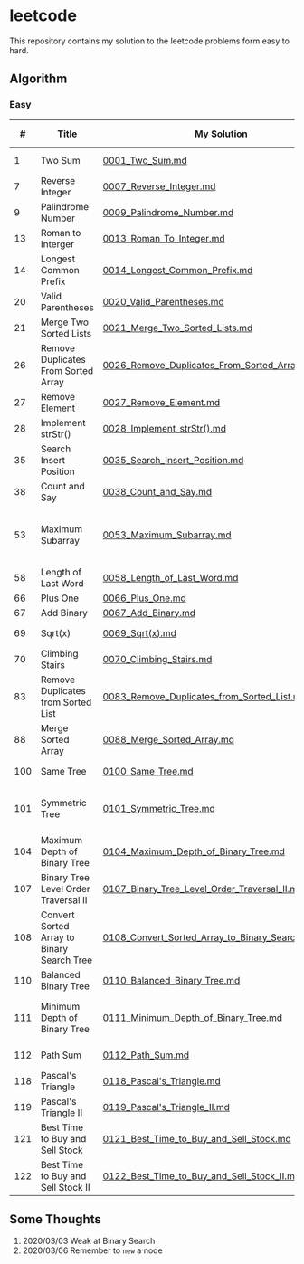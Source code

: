 # leetcode
This repository contains my solution to the leetcode problems form easy to hard.

## Algorithm
### Easy
| #             | Title         | My Solution |Related Topics|
| ------------- | ------------- |------------ | -------------|
| 1  | Two Sum  | [0001_Two_Sum.md](https://github.com/GuoxinYin/leetcode/blob/master/Algorithm/easy/0001_Two_Sum.md)|Array, Hash Table|
| 7  | Reverse Integer  |[0007_Reverse_Integer.md](https://github.com/GuoxinYin/leetcode/blob/master/Algorithm/easy/0007_Reverse_Integer.md)|Math|
| 9  |Palindrome Number |[0009_Palindrome_Number.md](https://github.com/GuoxinYin/leetcode/blob/master/Algorithm/easy/0009_Palindrome_Number.md)|Math|
| 13 |Roman to Interger |[0013_Roman_To_Integer.md](https://github.com/GuoxinYin/leetcode/blob/master/Algorithm/easy/0013_Roman_To_Integer.md)|Math, String|
| 14 |Longest Common Prefix |[0014_Longest_Common_Prefix.md](https://github.com/GuoxinYin/leetcode/blob/master/Algorithm/easy/0014_Longest_Common_Prefix.md)|String|
| 20 |Valid Parentheses |[0020_Valid_Parentheses.md](https://github.com/GuoxinYin/leetcode/blob/master/Algorithm/easy/0020_Valid_Parentheses.md)|String, Stack|
| 21 |Merge Two Sorted Lists |[0021_Merge_Two_Sorted_Lists.md](https://github.com/GuoxinYin/leetcode/blob/master/Algorithm/easy/0021_Merge_Two_Sorted_Lists.md)|Linked List|
| 26 |Remove Duplicates From Sorted Array |[0026_Remove_Duplicates_From_Sorted_Array.md](https://github.com/GuoxinYin/leetcode/blob/master/Algorithm/easy/0026_Remove_Duplicates_From_Sorted_Array.md)|Array, Two pointers|
| 27 |Remove Element |[0027_Remove_Element.md](https://github.com/GuoxinYin/leetcode/blob/master/Algorithm/easy/0027_Remove_Element.md)|Array, Two pointers|
| 28 |Implement strStr() |[0028_Implement_strStr().md](https://github.com/GuoxinYin/leetcode/blob/master/Algorithm/easy/0028_Implement_strStr().md)|String, Two pointers|
| 35 |Search Insert Position |[0035_Search_Insert_Position.md](https://github.com/GuoxinYin/leetcode/blob/master/Algorithm/easy/0035_Search_Insert_Position.md)|Array, Binary Search|
| 38 |Count and Say |[0038_Count_and_Say.md](https://github.com/GuoxinYin/leetcode/blob/master/Algorithm/easy/0038_Count_and_Say.md)|String|
| 53 |Maximum Subarray |[0053_Maximum_Subarray.md](https://github.com/GuoxinYin/leetcode/blob/master/Algorithm/easy/0053_Maximum_Subarray.md)|Array, Divide and Conquer, Dynamic Programming|
| 58 |Length of Last Word|[0058_Length_of_Last_Word.md](https://github.com/GuoxinYin/leetcode/blob/master/Algorithm/easy/0058_Length_of_Last_Word.md)|String|
| 66 |Plus One|[0066_Plus_One.md](https://github.com/GuoxinYin/leetcode/blob/master/Algorithm/easy/0066_Plus_One.md)|Array|
| 67 |Add Binary|[0067_Add_Binary.md](https://github.com/GuoxinYin/leetcode/blob/master/Algorithm/easy/0067_Add_Binary.md)|Math, String|
| 69 |Sqrt(x)|[0069_Sqrt(x).md](https://github.com/GuoxinYin/leetcode/blob/master/Algorithm/easy/0069_Sqrt(x).md)|Math, Binary Search|
| 70 |Climbing Stairs|[0070_Climbing_Stairs.md](https://github.com/GuoxinYin/leetcode/blob/master/Algorithm/easy/0070_Climbing_Stairs.md)|Dynamic Programming|
| 83 |Remove Duplicates from Sorted List|[0083_Remove_Duplicates_from_Sorted_List.md](https://github.com/GuoxinYin/leetcode/blob/master/Algorithm/easy/0083_Remove_Duplicates_from_Sorted_List.md)|Linked List|
| 88 |Merge Sorted Array|[0088_Merge_Sorted_Array.md](https://github.com/GuoxinYin/leetcode/blob/master/Algorithm/easy/0088_Merge_Sorted_Array.md)|Array, Two pointers|
| 100 |Same Tree|[0100_Same_Tree.md](https://github.com/GuoxinYin/leetcode/blob/master/Algorithm/easy/0100_Same_Tree.md)|Tree, Depth First Search|
| 101 |Symmetric Tree|[0101_Symmetric_Tree.md](https://github.com/GuoxinYin/leetcode/blob/master/Algorithm/easy/0101_Symmetric_Tree.md)|Tree, Depth First Search, Breadth first Search|
| 104 |Maximum Depth of Binary Tree|[0104_Maximum_Depth_of_Binary_Tree.md](https://github.com/GuoxinYin/leetcode/blob/master/Algorithm/easy/0104_Maximum_Depth_of_Binary_Tree.md)|Tree, Depth First Search|
| 107 |Binary Tree Level Order Traversal II|[0107_Binary_Tree_Level_Order_Traversal_II.md](https://github.com/GuoxinYin/leetcode/blob/master/Algorithm/easy/0107_Binary_Tree_Level_Order_Traversal_II.md)|Tree, Breadth first Search|
| 108 |Convert Sorted Array to Binary Search Tree|[0108_Convert_Sorted_Array_to_Binary_Search_Tree.md](https://github.com/GuoxinYin/leetcode/blob/master/Algorithm/easy/0108_Convert_Sorted_Array_to_Binary_Search_Tree.md)|Tree, Depth First Search|
| 110 |Balanced Binary Tree|[0110_Balanced_Binary_Tree.md](https://github.com/GuoxinYin/leetcode/blob/master/Algorithm/easy/0110_Balanced_Binary_Tree.md)|Tree, Depth First Search|
| 111 |Minimum Depth of Binary Tree|[0111_Minimum_Depth_of_Binary_Tree.md](https://github.com/GuoxinYin/leetcode/blob/master/Algorithm/easy/0111_Minimum_Depth_of_Binary_Tree.md)|Tree, Depth First Search, Breadth first Search|
| 112 |Path Sum|[0112_Path_Sum.md](https://github.com/GuoxinYin/leetcode/blob/master/Algorithm/easy/0112_Path_Sum.md)|Tree, Depth First Search|
| 118 |Pascal's Triangle|[0118_Pascal's_Triangle.md](https://github.com/GuoxinYin/leetcode/blob/master/Algorithm/easy/0118_Pascal's_Triangle.md)|Array|
| 119 |Pascal's Triangle II|[0119_Pascal's_Triangle_II.md](https://github.com/GuoxinYin/leetcode/blob/master/Algorithm/easy/0119_Pascal's_Triangle_II.md)|Array|
| 121 |Best Time to Buy and Sell Stock|[0121_Best_Time_to_Buy_and_Sell_Stock.md](https://github.com/GuoxinYin/leetcode/blob/master/Algorithm/easy/0121_Best_Time_to_Buy_and_Sell_Stock.md)|Array, Greedy|
| 122 |Best Time to Buy and Sell Stock II |[0122_Best_Time_to_Buy_and_Sell_Stock_II.md](https://github.com/GuoxinYin/leetcode/blob/master/Algorithm/easy/0122_Best_Time_to_Buy_and_Sell_Stock_II.md)|Array, Greedy|

## Some Thoughts
1. 2020/03/03 Weak at Binary Search
2. 2020/03/06 Remember to `new` a node
